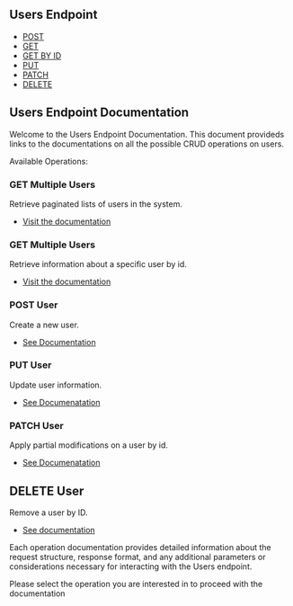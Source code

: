 ## Users Endpoint

- [POST](./post.md)
- [GET](./get.md)
- [GET BY ID](./[id]/get.md)
- [PUT](./[id]/put.md)
- [PATCH](./[id]/patch.md)
- [DELETE](./[id]/delete.md)


## Users Endpoint Documentation
Welcome to the Users Endpoint Documentation. This document provideds links to the documentations on all the possible CRUD operations on users.

Available Operations:

### GET Multiple Users
Retrieve paginated lists of users in the system.
- [Visit the documentation](./get.md)

### GET Multiple Users
Retrieve information about a specific user by id.
- [Visit the documentation](./[id]/get.md)

### POST User
Create a new user.
- [See Documentation](./post.md)

### PUT User
Update user information.
- [See Documenatation](./[id]/put.md)

### PATCH User
Apply partial modifications on a user by id.
- [See Documenatation](./[id]/patch.md)

## DELETE User
Remove a user by ID.
- [See documentation](./[id]/delete.md)

Each operation documentation provides detailed information about the request structure, response format, and any additional parameters or considerations necessary for interacting with the Users endpoint.

Please select the operation you are interested in to proceed with the documentation
